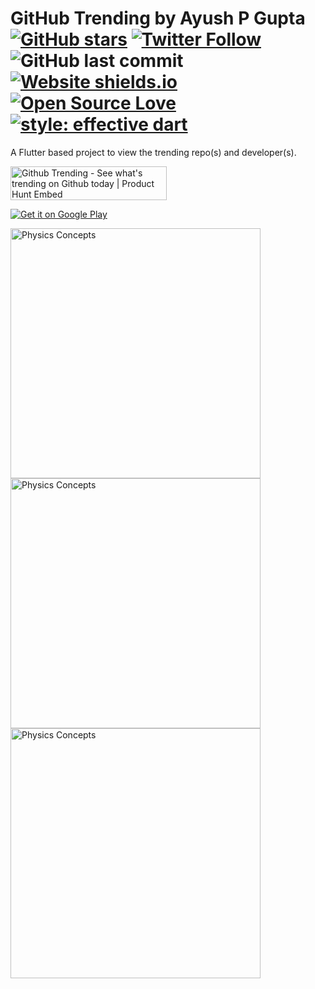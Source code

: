 # GitHub Trending by Ayush P Gupta [![GitHub stars](https://img.shields.io/github/stars/apgapg/flutter_git_trending.svg?style=social)](https://github.com/apgapg/flutter_git_trending) [![Twitter Follow](https://img.shields.io/twitter/url/https/@ayushpgupta.svg?style=social)](https://twitter.com/ayushpgupta) ![GitHub last commit](https://img.shields.io/github/last-commit/apgapg/flutter_git_trending.svg) [![Website shields.io](https://img.shields.io/website-up-down-green-red/http/shields.io.svg)](https://play.google.com/store/apps/details?id=com.git_trending.android)[![Open Source Love](https://badges.frapsoft.com/os/v2/open-source.svg?v=103)](https://github.com/apgapg/flutter_git_trending) [![style: effective dart](https://img.shields.io/badge/style-effective_dart-40c4ff.svg)](https://github.com/tenhobi/effective_dart)

A Flutter based project to view the trending repo(s) and developer(s).

<a href="https://www.producthunt.com/posts/github-trending-2?utm_source=badge-featured&utm_medium=badge&utm_souce=badge-github-trending-2" target="_blank"><img src="https://api.producthunt.com/widgets/embed-image/v1/featured.svg?post_id=174647&theme=light" alt="Github Trending - See what's trending on Github today | Product Hunt Embed" style="width: 250px; height: 54px;" width="250px" height="54px" /></a>

<a href='https://play.google.com/store/apps/details?id=com.git_trending.android&pcampaignid=pcampaignidMKT-Other-global-all-co-prtnr-py-PartBadge-Mar2515-1'><img alt='Get it on Google Play' src='https://play.google.com/intl/en_us/badges/static/images/badges/en_badge_web_generic.png'/></a>

<img src="https://raw.githubusercontent.com/apgapg/flutter_git_trending/master/src/s1.png"  height = "400" alt="Physics Concepts">  <img src="https://raw.githubusercontent.com/apgapg/flutter_git_trending/master/src/s2.png"  height = "400" alt="Physics Concepts">  <img src="https://raw.githubusercontent.com/apgapg/flutter_git_trending/master/src/s3.png"  height = "400" alt="Physics Concepts">  
